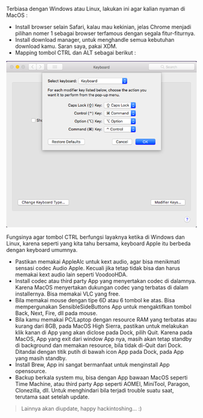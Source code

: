 Terbiasa dengan Windows atau Linux, lakukan ini agar kalian nyaman di MacOS :
* Install browser selain Safari, kalau mau kekinian, jelas Chrome menjadi pilihan nomer 1 sebagai browser terfamous dengan segala fitur-fiturnya.
* Install download manager, untuk menghandle semua kebutuhan download kamu. Saran saya, pakai XDM.
* Mapping tombol CTRL dan ALT sebagai berikut : 

<img src="https://raw.githubusercontent.com/ipang-dwi/efi-high-sierra/master/ss/key.png"/>
  
Fungsinya agar tombol CTRL berfungsi layaknya ketika di Windows dan Linux, karena seperti yang kita tahu bersama, keyboard Apple itu berbeda dengan keyboard umumnya.

* Pastikan memakai AppleAlc untuk kext audio, agar bisa menikmati sensasi codec Audio Apple. Kecuali jika tetap tidak bisa dan harus memakai kext audio lain seperti VoodooHDA.
* Install codec atau third party App yang menyertakan codec di dalamnya. Karena MacOS menyertakan dukungan codec yang terbatas di dalam installernya. Bisa memakai VLC yang free.
* Bila memakai mouse dengan tipe 6D atau 6 tombol ke atas. Bisa mempergunakan SensibleSideButtons App untuk mengaktifkan tombol Back, Next, Fire, dll pada mouse.
* Bila kamu memakai PC/Laptop dengan resource RAM yang terbatas atau kurang dari 8GB, pada MacOS High Sierra, pastikan untuk melakukan klik kanan di App yang akan diclose pada Dock, pilih Quit. Karena pada MacOS, App yang exit dari window App nya, masih akan tetap standby di background dan memakan resource, bila tidak di-Quit dari Dock. Ditandai dengan titik putih di bawah icon App pada Dock, pada App yang masih standby.
* Install Brew, App ini sangat bermanfaat untuk menginstall App opensource.
* Backup berkala system mu, bisa dengan App bawaan MacOS seperti Time Machine, atau third party App seperti AOMEI, MiniTool, Paragon, Clonezilla, dll. Untuk menghindari bila terjadi trouble suatu saat, terutama saat setelah update.

> Lainnya akan diupdate, happy hackintoshing... :) 